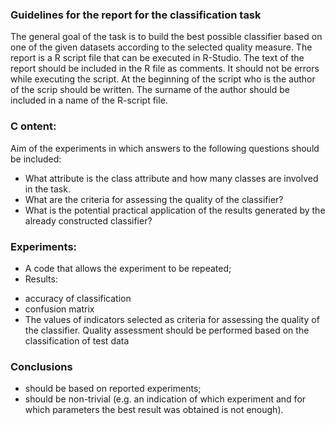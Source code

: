 ### Guidelines for the report for the classification task
The general goal of the task is to build the best possible classifier based on one of the given datasets
according to the selected quality measure.
The report is a R script file that can be executed in R-Studio. The text of the report should be
included in the R file as comments. It should not be errors while executing the script.
At the beginning of the script who is the author of the scrip should be written.
The surname of the author should be included in a name of the R-script file.
### C ontent:
Aim of the experiments in which answers to the following questions should be included:
* What attribute is the class attribute and how many classes are involved in the task.
* What are the criteria for assessing the quality of the classifier?
* What is the potential practical application of the results generated by the already
constructed classifier?

### Experiments:
* A code that allows the experiment to be repeated;
* Results:
- accuracy of classification
- confusion matrix
- The values of indicators selected as criteria for assessing the quality of the classifier.
Quality assessment should be performed based on the classification of test data

### Conclusions
* should be based on reported experiments;
* should be non-trivial (e.g. an indication of which experiment and for which parameters the
best result was obtained is not enough).

